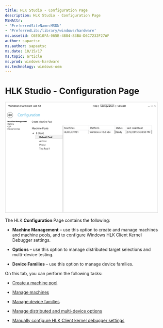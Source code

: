 ```yaml
---
title: HLK Studio - Configuration Page
description: HLK Studio - Configuration Page
MSHAttr:
- 'PreferredSiteName:MSDN'
- 'PreferredLib:/library/windows/hardware'
ms.assetid: C6E010FA-065B-4884-83BA-D6C7232F27AF
author: sapaetsc
ms.author: sapaetsc
ms.date: 10/15/17
ms.topic: article
ms.prod: windows-hardware
ms.technology: windows-oem
---
```


# HLK Studio - Configuration Page


![hlk studio configuration machine management tab](images/p-hlk-studio-configuration-page.png)

The HLK **Configuration** Page contains the following:

-   **Machine Management** – use this option to create and manage machines and machine pools, and to configure Windows HLK Client Kernel Debugger settings.

-   **Options** – use this option to manage distributed target selections and multi-device testing.

-   **Device Families** – use this option to manage device families.

On this tab, you can perform the following tasks:

-   [Create a machine pool](..\getstarted\step-3-create-a-machine-pool.md)

-   [Manage machines](configuration-page---machine-management.md)

-   [Manage device families](configuration-page---device-families.md)

-   [Manage distributed and multi-device options](configuration-page---distributed-and-multi-device-options.md)

-   [Manually configure HLK Client kernel debugger settings](..\user\manually-configure-hlk-client-kernel-debugger-settings.md)

 

 






